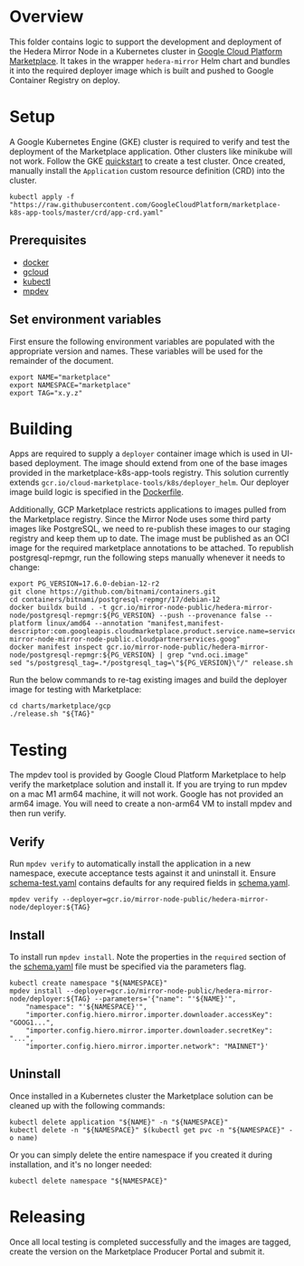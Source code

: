 # Overview

This folder contains logic to support the development and deployment of the Hedera Mirror Node in a Kubernetes cluster
in [Google Cloud Platform Marketplace](https://console.cloud.google.com/marketplace). It takes in the wrapper
`hedera-mirror` Helm chart and bundles it into the required deployer image which is built and pushed to Google Container
Registry on deploy.

# Setup

A Google Kubernetes Engine (GKE) cluster is required to verify and test the deployment of the Marketplace application.
Other clusters like minikube will not work. Follow the
GKE [quickstart](https://cloud.google.com/kubernetes-engine/docs/quickstart) to create a test cluster. Once created,
manually install the `Application` custom resource definition (CRD) into the cluster.

```shell
kubectl apply -f "https://raw.githubusercontent.com/GoogleCloudPlatform/marketplace-k8s-app-tools/master/crd/app-crd.yaml"
```

## Prerequisites

- [docker](https://docs.docker.com/install/)
- [gcloud](https://cloud.google.com/sdk/gcloud/)
- [kubectl](https://kubernetes.io/docs/tasks/tools/install-kubectl/)
- [mpdev](https://github.com/GoogleCloudPlatform/marketplace-k8s-app-tools/blob/master/docs/mpdev-references.md)

## Set environment variables

First ensure the following environment variables are populated with the appropriate version and names. These variables
will be used for the remainder of the document.

```shell
export NAME="marketplace"
export NAMESPACE="marketplace"
export TAG="x.y.z"
```

# Building

Apps are required to supply a `deployer` container image which is used in UI-based deployment. The image should extend
from one of the base images provided in the marketplace-k8s-app-tools registry. This solution currently
extends `gcr.io/cloud-marketplace-tools/k8s/deployer_helm`. Our deployer image build logic is specified in
the [Dockerfile](Dockerfile).

Additionally, GCP Marketplace restricts applications to images pulled from the Marketplace registry. Since the Mirror
Node uses some third party images like PostgreSQL, we need to re-publish these images to our staging registry and keep
them up to date. The image must be published as an OCI image for the required marketplace annotations to be attached.
To republish postgresql-repmgr, run the following steps manually whenever it needs to change:

```shell
export PG_VERSION=17.6.0-debian-12-r2
git clone https://github.com/bitnami/containers.git
cd containers/bitnami/postgresql-repmgr/17/debian-12
docker buildx build . -t gcr.io/mirror-node-public/hedera-mirror-node/postgresql-repmgr:${PG_VERSION} --push --provenance false --platform linux/amd64 --annotation "manifest,manifest-descriptor:com.googleapis.cloudmarketplace.product.service.name=services/hedera-mirror-node-mirror-node-public.cloudpartnerservices.goog"
docker manifest inspect gcr.io/mirror-node-public/hedera-mirror-node/postgresql-repmgr:${PG_VERSION} | grep "vnd.oci.image"
sed "s/postgresql_tag=.*/postgresql_tag=\"${PG_VERSION}\"/" release.sh
```

Run the below commands to re-tag existing images and build the deployer image for testing with Marketplace:

```shell
cd charts/marketplace/gcp
./release.sh "${TAG}"
```

# Testing

The mpdev tool is provided by Google Cloud Platform Marketplace to help verify the marketplace solution and install it.
If you are trying to run mpdev on a mac M1 arm64 machine, it will not work. Google has not provided an arm64 image.
You will need to create a non-arm64 VM to install mpdev and then run verify.

## Verify

Run `mpdev verify` to automatically install the application in a new namespace, execute acceptance tests against it and
uninstall it. Ensure [schema-test.yaml](schema-test.yaml) contains defaults for any required fields
in [schema.yaml](schema.yaml).

```shell
mpdev verify --deployer=gcr.io/mirror-node-public/hedera-mirror-node/deployer:${TAG}
```

## Install

To install run `mpdev install`. Note the properties in the `required` section of the [schema.yaml](schema.yaml)
file must be specified via the parameters flag.

```shell
kubectl create namespace "${NAMESPACE}"
mpdev install --deployer=gcr.io/mirror-node-public/hedera-mirror-node/deployer:${TAG} --parameters='{"name": "'${NAME}'",
    "namespace": "'${NAMESPACE}'",
    "importer.config.hiero.mirror.importer.downloader.accessKey": "GOOG1...",
    "importer.config.hiero.mirror.importer.downloader.secretKey": "...",
    "importer.config.hiero.mirror.importer.network": "MAINNET"}'
```

## Uninstall

Once installed in a Kubernetes cluster the Marketplace solution can be cleaned up with the following commands:

```shell
kubectl delete application "${NAME}" -n "${NAMESPACE}"
kubectl delete -n "${NAMESPACE}" $(kubectl get pvc -n "${NAMESPACE}" -o name)
```

Or you can simply delete the entire namespace if you created it during installation, and it's no longer needed:

```shell
kubectl delete namespace "${NAMESPACE}"
```

# Releasing

Once all local testing is completed successfully and the images are tagged, create the version on the Marketplace
Producer Portal and submit it.
